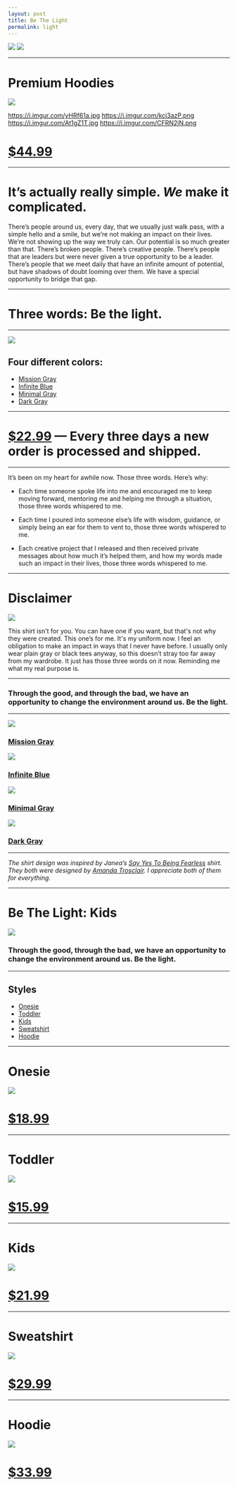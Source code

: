 ```yaml
---
layout: post
title: Be The Light
permalink: light
---
```


![][image-1]
![][image-2]

---- 

# Premium Hoodies

![][image-3]

https://i.imgur.com/yHRf61a.jpg
https://i.imgur.com/kci3azP.png
https://i.imgur.com/At1gZ1T.jpg
https://i.imgur.com/CFRN2jN.png

# [$44.99][1]

---- 

# It’s actually really simple. *We* make it complicated.

There’s people around us, every day, that we usually just walk pass, with a simple hello and a smile, but we’re not making an impact on their lives. We’re not showing up the way we truly can. Our potential is so much greater than that. There’s broken people. There’s creative people. There’s people that are leaders but were never given a true opportunity to be a leader. There’s people that we meet daily that have an infinite amount of potential, but have shadows of doubt looming over them. We have a special opportunity to bridge that gap.

---- 

# Three words: **Be the light.**

---- 

![][image-4]

## Four different colors:

- [Mission Gray][2]
- [Infinite Blue][3]
- [Minimal Gray][4]
- [Dark Gray][5]

---- 

# [$22.99][6] — Every three days a new order is processed and shipped.

---- 

It’s been on my heart for awhile now. Those three words. Here’s why:

- Each time someone spoke life into me and encouraged me to keep moving forward, mentoring me and helping me through a situation, those three words whispered to me.

- Each time I poured into someone else’s life with wisdom, guidance, or simply being an ear for them to vent to, those three words whispered to me.

- Each creative project that I released and then received private messages about how much it’s helped them, and how my words made such an impact in their lives, those three words whispered to me.

---- 

# Disclaimer

![][image-5]

This shirt isn't for you. You can have one if you want, but that's not why they were created. This one’s for me. It's my uniform now. I feel an obligation to make an impact in ways that I never have before. I usually only wear plain gray or black tees anyway, so this doesn’t stray too far away from my wardrobe. It just has those three words on it now. Reminding me what my real purpose is.

---- 

### **Through the good, and through the bad, we have an opportunity to change the environment around us. Be the light.**

---- 

![][image-6]

### [Mission Gray][7]

![][image-7]

### [Infinite Blue][8]

![][image-8]

### [Minimal Gray][9]

![][image-9]

### [Dark Gray][10]

---- 

*The shirt design was inspired by Janea’s [Say Yes To Being Fearless][11] shirt. They both were designed by [Amanda Trosclair][12]. I appreciate both of them for everything.*

---- 

# Be The Light: Kids

![][image-10]

### Through the good, through the bad, we have an opportunity to change the environment around us. Be the light.

---- 

## Styles

- [Onesie][13]
- [Toddler][14]
- [Kids][15]
- [Sweatshirt][16]
- [Hoodie][17]

---- 

# Onesie

![][image-11]

# [$18.99][18]

---- 

# Toddler

![][image-12]

# [$15.99][19]

---- 

# Kids

![][image-13]

# [$21.99][20]

---- 

# Sweatshirt

![][image-14]

# [$29.99][21]

---- 

# Hoodie

![][image-15]

# [$33.99][22]

[1]:	https://teespring.com/premium-light-hoodie?pid=227&cid=2665
[2]:	https://nshp.xyz/2vFzpyJ
[3]:	https://nshp.xyz/2vFzpyJ
[4]:	https://nshp.xyz/2vFzpyJ
[5]:	https://nshp.xyz/2vFzpyJ
[6]:	https://nshp.xyz/2vFzpyJ
[7]:	https://nshp.xyz/2vFzpyJ
[8]:	https://nshp.xyz/2vFzpyJ
[9]:	https://nshp.xyz/2vFzpyJ
[10]:	https://nshp.xyz/2vFzpyJ
[11]:	https://www.bonfire.com/say-yes-to-being-fearless/
[12]:	https://www.facebook.com/profile.php?id=100000458017353
[13]:	https://teespring.com/be-the-light-for-kids
[14]:	https://teespring.com/be-the-light-for-kids
[15]:	https://teespring.com/be-the-light-for-kids
[16]:	https://teespring.com/be-the-light-for-kids
[17]:	https://teespring.com/be-the-light-for-kids
[18]:	https://teespring.com/be-the-light-for-kids
[19]:	https://teespring.com/be-the-light-for-kids
[20]:	https://teespring.com/be-the-light-for-kids
[21]:	https://teespring.com/be-the-light-for-kids
[22]:	https://teespring.com/be-the-light-for-kids

[image-1]:	https://i.imgur.com/g7QLxoL.png
[image-2]:	https://i.imgur.com/93acvjN.png
[image-3]:	https://i.imgur.com/RKYWznh.jpg
[image-4]:	https://i.imgur.com/jXBesPg.png
[image-5]:	https://i.imgur.com/oV7Xx0A.jpg
[image-6]:	https://i.imgur.com/g7QLxoL.png
[image-7]:	https://i.imgur.com/Rd4EkZ4.png
[image-8]:	https://i.imgur.com/L53FMw6.png
[image-9]:	https://i.imgur.com/6iKwIj2.png
[image-10]:	https://vangogh.teespring.com/v3/image/xdDLO7lpsRNhPA70dK3GXUktIMo/480/560.jpg
[image-11]:	https://vangogh.teespring.com/v3/image/c5SLo1osxLeVbPyswFt3hGPLuIU/480/560.jpg
[image-12]:	https://vangogh.teespring.com/v3/image/eAB-BdZAh7uoSHARTsVFSxZ1LpQ/480/560.jpg
[image-13]:	https://vangogh.teespring.com/v3/image/nvdQnOcQClwWdPsqTdzEInx3I0E/480/560.jpg
[image-14]:	https://vangogh.teespring.com/v3/image/W3RGzXatEmhakdXB1GLe53cqdBI/480/560.jpg
[image-15]:	https://vangogh.teespring.com/v3/image/6ppYx36pY2DDzyS08fDlxzjicU4/480/560.jpg
